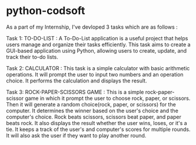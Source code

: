 # python-codsoft

As a part of my Internship, I've devloped 3 tasks which are as follows :

Task 1: TO-DO-LIST :
                  A To-Do-List application is a useful project that helps users manage and organize their tasks efficiently. This task aims to create a GUI-based application using Python, allowing users to create, update, and track their to-do lists.


Task 2: CALCULATOR :
                  This task is a simple calculator with basic arithmetic operations. It will prompt the user to input two numbers and an operation choice. It performs the calculation and displays the result. 


Task 3: ROCK-PAPER-SCISSORS GAME :
                  This is a simple rock-paper-scissor game in which it prompt the user to choose rock, paper, or scissors. Then it will generate a random choice(rock, paper, or scissors) for the computer. It determines the winner based on the user's choice and the computer's choice. Rock beats scissors, scissors beat paper, and paper beats rock. It also displays the result whether the user wins, loses, or it's a tie. It keeps a track of the user's and computer's scores for multiple rounds. It will also ask the user if they want to play another round.
